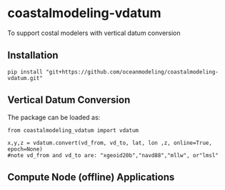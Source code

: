 # coastalmodeling-vdatum
To support costal modelers with vertical datum conversion

## Installation 
`pip install "git+https://github.com/oceanmodeling/coastalmodeling-vdatum.git"` 

## Vertical Datum Conversion
The package can be loaded as:
```
from coastalmodeling_vdatum import vdatum

x,y,z = vdatum.convert(vd_from, vd_to, lat, lon ,z, online=True, epoch=None)
#note vd_from and vd_to are: "xgeoid20b","navd88","mllw", or"lmsl"
```

## Compute Node (offline) Applications
